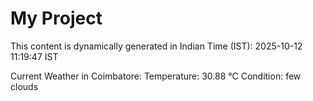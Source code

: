# My Project

This content is dynamically generated in Indian Time (IST): 2025-10-12 11:19:47 IST


Current Weather in Coimbatore:
Temperature: 30.88 °C
Condition: few clouds
